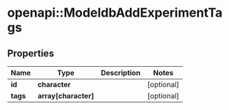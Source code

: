 # openapi::ModeldbAddExperimentTags


## Properties
Name | Type | Description | Notes
------------ | ------------- | ------------- | -------------
**id** | **character** |  | [optional] 
**tags** | **array[character]** |  | [optional] 


